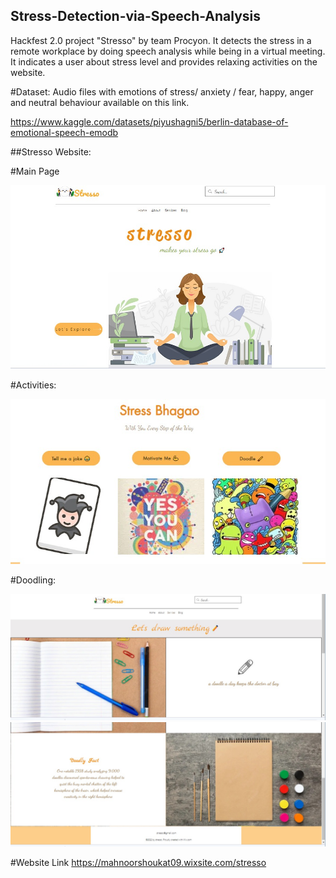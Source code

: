 ## Stress-Detection-via-Speech-Analysis
Hackfest 2.0 project  "Stresso" by team Procyon. It detects the stress in a remote workplace by doing speech analysis while being in a virtual meeting. It indicates a user about stress level and provides relaxing activities on the website.

#Dataset: Audio files with emotions of stress/ anxiety / fear, happy, anger and neutral behaviour available on this link.

https://www.kaggle.com/datasets/piyushagni5/berlin-database-of-emotional-speech-emodb

##Stresso Website:

#Main Page

![Stresso](https://github.com/Muqaddas-fatima/Stress-Detection-via-speech-analysis/blob/main/str4.jpeg)

#Activities:

![Stresso](https://github.com/Muqaddas-fatima/Stress-Detection-via-speech-analysis/blob/main/str3.jpeg)

#Doodling:

![Stresso](https://github.com/Muqaddas-fatima/Stress-Detection-via-speech-analysis/blob/main/str2.jpeg)
![Stresso](https://github.com/Muqaddas-fatima/Stress-Detection-via-speech-analysis/blob/main/str1.jpeg)

#Website Link
https://mahnoorshoukat09.wixsite.com/stresso
